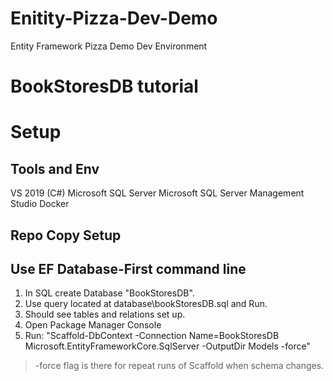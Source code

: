 # Enitity-Pizza-Dev-Demo
Entity Framework Pizza Demo Dev Environment

# BookStoresDB tutorial

# Setup
## Tools and Env
VS 2019 (C#)
Microsoft SQL Server
Microsoft SQL Server Management Studio
Docker

## Repo Copy Setup

## Use EF Database-First command line
1. In SQL create Database "BookStoresDB".
2. Use query located at database\bookStoresDB.sql and Run.
3. Should see tables and relations set up.
4. Open Package Manager Console
5. Run: "Scaffold-DbContext -Connection Name=BookStoresDB Microsoft.EntityFrameworkCore.SqlServer -OutputDir Models -force"
> -force flag is there for repeat runs of Scaffold when schema changes.
